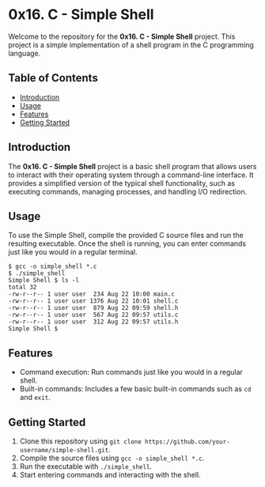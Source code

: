 # 0x16. C - Simple Shell

Welcome to the repository for the **0x16. C - Simple Shell** project. This project is a simple implementation of a shell program in the C programming language.

## Table of Contents

- [Introduction](#introduction)
- [Usage](#usage)
- [Features](#features)
- [Getting Started](#getting-started)

## Introduction

The **0x16. C - Simple Shell** project is a basic shell program that allows users to interact with their operating system through a command-line interface. It provides a simplified version of the typical shell functionality, such as executing commands, managing processes, and handling I/O redirection.

## Usage

To use the Simple Shell, compile the provided C source files and run the resulting executable. Once the shell is running, you can enter commands just like you would in a regular terminal.

```
$ gcc -o simple_shell *.c
$ ./simple_shell
Simple Shell $ ls -l
total 32
-rw-r--r-- 1 user user  234 Aug 22 10:00 main.c
-rw-r--r-- 1 user user 1376 Aug 22 10:01 shell.c
-rw-r--r-- 1 user user  879 Aug 22 09:59 shell.h
-rw-r--r-- 1 user user  567 Aug 22 09:57 utils.c
-rw-r--r-- 1 user user  312 Aug 22 09:57 utils.h
Simple Shell $
```

## Features

- Command execution: Run commands just like you would in a regular shell.
- Built-in commands: Includes a few basic built-in commands such as `cd` and `exit`.

## Getting Started

1. Clone this repository using `git clone https://github.com/your-username/simple-shell.git`.
2. Compile the source files using `gcc -o simple_shell *.c`.
3. Run the executable with `./simple_shell`.
4. Start entering commands and interacting with the shell.
